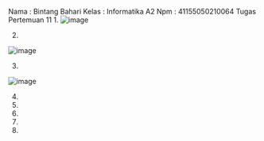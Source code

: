 Nama : Bintang Bahari
Kelas : Informatika A2
Npm : 41155050210064
Tugas Pertemuan 11
1.
![image](https://github.com/user-attachments/assets/dd929ba9-6459-42a0-aea1-60f44702458e)

2.
 ![image](https://github.com/user-attachments/assets/74d6732a-ee8d-454e-bafa-670f98aa8e6a)

3.
 ![image](https://github.com/user-attachments/assets/58ac305d-c61e-42a1-851e-72ef981f91d4)






4.
 
5.
 
6.
 
7.
 
8.
 

